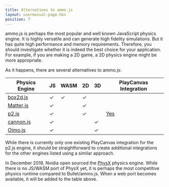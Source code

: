 ```yaml
---
title: Alternatives to ammo.js
layout: usermanual-page.hbs
position: 7
---
```


ammo.js is perhaps the most popular and well known JavaScript physics engine. It is highly versatile and can generate high fidelity simulations. But it has quite high performance and memory requirements. Therefore, you should investigate whether it is indeed the best choice for your application. For example, if you are making a 2D game, a 2D physics engine might be more appropriate.

As it happens, there are several alternatives to ammo.js:

| Physics Engine | JS       | WASM     | 2D       | 3D       | PlayCanvas Integration |
|----------------|----------|----------|----------|----------|------------------------|
| [box2d.js][1]  | &#x2713; | &#x2713; | &#x2713; |          |                        |
| [Matter.js][2] | &#x2713; |          | &#x2713; |          |                        |
| [p2.js][3]     | &#x2713; |          | &#x2713; |          | [Yes][6]               |
| [cannon.js][4] | &#x2713; |          |          | &#x2713; |                        |
| [Oimo.js][5]   | &#x2713; |          |          | &#x2713; |                        |

While there is currently only one existing PlayCanvas integration for the p2.js engine, it should be straightforward to create additional integrations for the other engines listed using a similar approach.

In December 2018, Nvidia open sourced the [PhysX][7] physics engine. While there is no JS/WASM port of PhysX yet, it is perhaps the most competitive physics runtime compared to Bullet/ammo.js. When a web port becomes available, it will be added to the table above.

[1]: https://github.com/kripken/box2d.js
[2]: https://github.com/liabru/matter-js
[3]: https://github.com/schteppe/p2.js
[4]: https://github.com/schteppe/cannon.js
[5]: https://github.com/lo-th/Oimo.js
[6]: https://github.com/playcanvas/playcanvas-p2.js
[7]: https://github.com/NVIDIAGameWorks/PhysX

